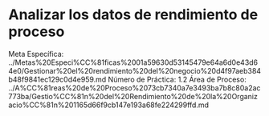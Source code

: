# Analizar los datos de rendimiento de proceso

Meta Específica: ../Metas%20Especi%CC%81ficas%2001a59630d53145479e64a6d0e43d64e0/Gestionar%20el%20rendimiento%20del%20negocio%20d4f97aeb384b48f9841ec129c0d4e959.md
Número de Práctica: 1.2
Área de Proceso: ../A%CC%81reas%20de%20Proceso%2073cb7340a7e3493ba7b8c80a2ac773ba/Gestio%CC%81n%20del%20Rendimiento%20de%20la%20Organizacio%CC%81n%201165d66f9cb147e193a68fe224299ffd.md
